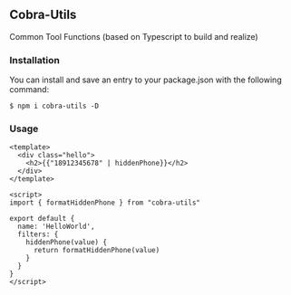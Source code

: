 ## Cobra-Utils

Common Tool Functions (based on Typescript to build and realize)

### Installation

You can install and save an entry to your package.json with the following command:

```shell
$ npm i cobra-utils -D
```

### Usage

```Vue
<template>
  <div class="hello">
    <h2>{{"18912345678" | hiddenPhone}}</h2>
  </div>
</template>

<script>
import { formatHiddenPhone } from "cobra-utils"

export default {
  name: 'HelloWorld',
  filters: {
    hiddenPhone(value) {
      return formatHiddenPhone(value)
    }
  }
}
</script>
```
